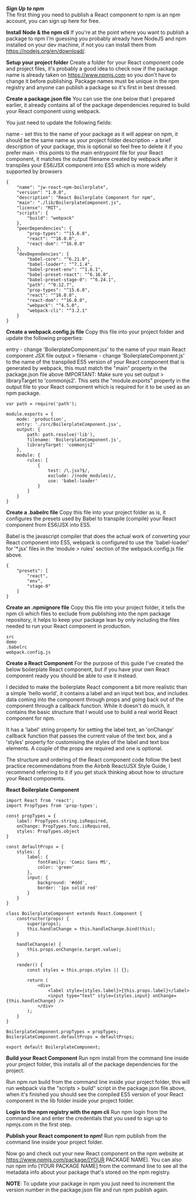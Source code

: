 ***Sign Up to npm***<br/>
The first thing you need to publish a React component to npm is an npm account, you can sign up here for free.


**Install Node & the npm cli**
If you're at the point where you want to publish a package to npm I'm guessing you probably already have NodeJS and npm installed on your dev machine, if not you can install them from https://nodejs.org/en/download/.


**Setup your project folder**
Create a folder for your React component code and project files, it's probably a good idea to check now if the package name is already taken on https://www.npmjs.com so you don't have to change it before publishing. Package names must be unique in the npm registry and anyone can publish a package so it's first in best dressed.


**Create a package.json file**
You can use the one below that I prepared earlier, it already contains all of the package dependencies required to build your React component using webpack. 

You just need to update the following fields:

name - set this to the name of your package as it will appear on npm, it should be the same name as your project folder
description - a brief description of your package, this is optional so feel free to delete it if you prefer
main - this points to the main entrypoint file for your React component, it matches the output filename created by webpack after it transpiles your ES6/JSX component into ES5 which is more widely supported by browsers
```
{
    "name": "jw-react-npm-boilerplate",
    "version": "1.0.0",
    "description": "React Boilerplate Component for npm",
    "main": "./lib/BoilerplateComponent.js",
    "license": "MIT",
    "scripts": {
        "build": "webpack"
    },
    "peerDependencies": {
        "prop-types": "^15.6.0",
        "react": "^16.0.0",
        "react-dom": "^16.0.0"
    },
    "devDependencies": {
        "babel-core": "^6.21.0",
        "babel-loader": "^7.1.4",
        "babel-preset-env": "^1.6.1",
        "babel-preset-react": "^6.16.0",
        "babel-preset-stage-0": "^6.24.1",
        "path": "^0.12.7",
        "prop-types": "^15.6.0",
        "react": "^16.0.0",
        "react-dom": "^16.0.0",
        "webpack": "^4.5.0",
        "webpack-cli": "^3.2.1"
    }
}
```

**Create a webpack.config.js file**
Copy this file into your project folder and update the following properties:

entry - change 'BoilerplateComponent.jsx' to the name of your main React component JSX file
output > filename - change 'BoilerplateComponent.js' to the name of the transpiled ES5 version of your React component that is generated by webpack, this must match the "main" property in the package.json file above
IMPORTANT: Make sure you set output > libraryTarget to 'commonjs2'. This sets the "module.exports" property in the output file to your React component which is required for it to be used as an npm package.

```
var path = require('path');

module.exports = {
    mode: 'production',
    entry: './src/BoilerplateComponent.jsx',
    output: {
        path: path.resolve('lib'),
        filename: 'BoilerplateComponent.js',
        libraryTarget: 'commonjs2'
    },
    module: {
        rules: [
            {
                test: /\.jsx?$/,
                exclude: /(node_modules)/,
                use: 'babel-loader'
            }
        ]
    }
}
```

**Create a .babelrc file**
Copy this file into your project folder as is, it configures the presets used by Babel to transpile (compile) your React component from ES6/JSX into ES5.

Babel is the javascript compiler that does the actual work of converting your React component into ES5, webpack is configured to use the 'babel-loader' for '*.jsx' files in the 'module > rules' section of the webpack.config.js file above.

```
{
    "presets": [
        "react",
        "env",
        "stage-0"
    ]
}
```

**Create an .npmignore file**
Copy this file into your project folder, it tells the npm cli which files to exclude from publishing into the npm package repository, it helps to keep your package lean by only including the files needed to run your React component in production.

```
src
demo
.babelrc
webpack.config.js
```

**Create a React Component**
For the purpose of this guide I've created the below boilerplate React component, but if you have your own React component ready you should be able to use it instead.

I decided to make the boilerplate React component a bit more realistic than a simple 'hello world', it contains a label and an input text box, and includes data coming into the component through props and going back out of the component through a callback function. While it doesn't do much, it contains the basic structure that I would use to build a real world React component for npm.

It has a 'label' string property for setting the label text, an 'onChange' callback function that passes the current value of the text box, and a 'styles' property for customising the styles of the label and text box elements. A couple of the props are required and one is optional.

The structure and ordering of the React component code follow the best practice recommendations from the Airbnb React/JSX Style Guide, I recommend referring to it if you get stuck thinking about how to structure your React components.

**React Boilerplate Component**
```
import React from 'react';
import PropTypes from 'prop-types';

const propTypes = {
    label: PropTypes.string.isRequired,
    onChange: PropTypes.func.isRequired,
    styles: PropTypes.object
}

const defaultProps = {
    styles: {
        label: {
            fontFamily: 'Comic Sans MS',
            color: 'green'
        },
        input: {
            background: '#ddd',
            border: '1px solid red'
        }
    }
}

class BoilerplateComponent extends React.Component {
    constructor(props) {
        super(props);
        this.handleChange = this.handleChange.bind(this);
    }

    handleChange(e) {
        this.props.onChange(e.target.value);
    }
    
    render() {
        const styles = this.props.styles || {};

        return (
            <div>
                <label style={styles.label}>{this.props.label}</label>
                <input type="text" style={styles.input} onChange={this.handleChange} />
            </div>
        );
    }
}

BoilerplateComponent.propTypes = propTypes;
BoilerplateComponent.defaultProps = defaultProps;

export default BoilerplateComponent;
```

**Build your React Component**
Run npm install from the command line inside your project folder, this installs all of the package dependencies for the project.

Run npm run build from the command line inside your project folder, this will run webpack via the "scripts > build" script in the package.json file above, when it's finished you should see the compiled ES5 version of your React component in the lib folder inside your project folder.


**Login to the npm registry with the npm cli**
Run npm login from the command line and enter the credentials that you used to sign up to npmjs.com in the first step.


**Publish your React component to npm!**
Run npm publish from the command line inside your project folder.

Now go and check out your new React component on the npm website at https://www.npmjs.com/package/[YOUR PACKAGE NAME]. You can also run npm info [YOUR PACKAGE NAME] from the command line to see all the metadata info about your package that's stored on the npm registry.

**NOTE**: To update your package in npm you just need to increment the version number in the package.json file and run npm publish again.
